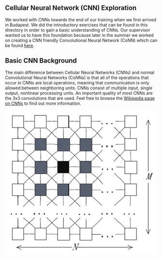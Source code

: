 ## Cellular Neural Network (CNN) Exploration

We worked with CNNs towards the end of our training when we first arrived in Budapest. We did the introductory exercises that can be found in this directory in order to gain a basic understanding of CNNs. Our supervisor wanted us to have this foundation because later in the summer we worked on creating a CNN friendly Convolutional Neural Network (CoNN) which can be found [here].

## Basic CNN Background

The main difference between Cellular Neural Networks (CNNs) and normal Convolutional Neural Networks (CoNNs) is that all of the operations that occur in CNNs are local operations, meaning that communication is only allowed between neighboring units. CNNs consist of multiple input, single output, nonlinear processing units. An important quality of most CNNs are the 3x3 convolutions that are used. Feel free to browse the [Wikipedia page on CNNs] to find out more information.


![CNNs](https://github.com/slancas1/budapest_research/blob/master/pictures/cnns.png)


[here]: https://github.com/slancas1/budapest_research/tree/master/CNN_friendly_CoNN
[Wikipedia page on CNNs]: https://en.wikipedia.org/wiki/Cellular_neural_network
